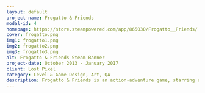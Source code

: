 ```yaml
---
layout: default
project-name: Frogatto & Friends
modal-id: 4
homepage: https://store.steampowered.com/app/865030/Frogatto__Friends/
cover: frogatto.png
img1: frogatto1.png
img2: frogatto2.png
img3: frogatto3.png
alt: Frogatto & Friends Steam Banner
project-date: October 2013 - January 2017
client: Lost Pixel
category: Level & Game Design, Art, QA
description: Frogatto & Friends is an action-adventure game, starring a certain quixotic frog. A quiet errand run turns into a battle to fend off an invading army, and only Frogatto is foolhardy enough to sleuth out why. Frogatto is a platformer game, where you'll be jumping, dodging, solving puzzles, and talking to all sorts of locals along the way as you travel through the wilderness to solve the mystery behind what happened.
---
```

